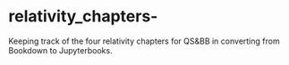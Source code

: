 # relativity_chapters-

Keeping track of the four relativity chapters for QS&BB in converting from Bookdown to Jupyterbooks.
